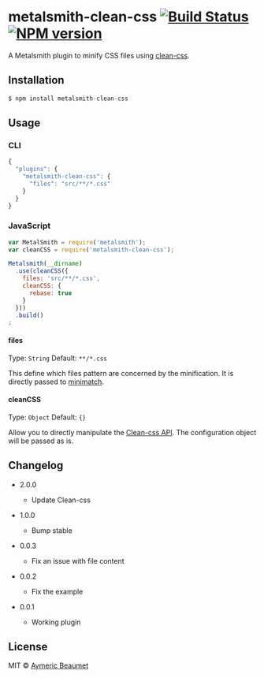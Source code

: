 # metalsmith-clean-css [![Build Status](https://img.shields.io/travis/aymericbeaumet/metalsmith-clean-css.svg?style=flat)](https://travis-ci.org/aymericbeaumet/metalsmith-clean-css) [![NPM version](https://img.shields.io/npm/v/metalsmith-clean-css.svg?style=flat)](https://www.npmjs.com/package/metalsmith-clean-css)

A Metalsmith plugin to minify CSS files using
[clean-css](https://github.com/GoalSmashers/clean-css).

## Installation

```javascript
$ npm install metalsmith-clean-css
```

## Usage

### CLI

```javascript
{
  "plugins": {
    "metalsmith-clean-css": {
      "files": "src/**/*.css"
    }
  }
}
```

### JavaScript

```javascript
var MetalSmith = require('metalsmith');
var cleanCSS = require('metalsmith-clean-css');

Metalsmith(__dirname)
  .use(cleanCSS({
    files: 'src/**/*.css',
    cleanCSS: {
      rebase: true
    }
  }))
  .build()
;
```

#### files
Type: `String`
Default: `**/*.css`

This define which files pattern are concerned by the minification. It is
directly passed to [minimatch](https://github.com/isaacs/minimatch).

#### cleanCSS
Type: `Object`
Default: `{}`

Allow you to directly manipulate the [Clean-css
API](https://github.com/GoalSmashers/clean-css#how-to-use-clean-css-programmatically).
The configuration object will be passed as is.

## Changelog

* 2.0.0
  * Update Clean-css

* 1.0.0
  * Bump stable

* 0.0.3
  * Fix an issue with file content

* 0.0.2
  * Fix the example

* 0.0.1
  * Working plugin

## License

MIT © [Aymeric Beaumet](http://beaumet.me)
